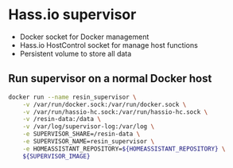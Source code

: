 # Hass.io supervisor

- Docker socket for Docker management
- Hass.io HostControl socket for manage host functions
- Persistent volume to store all data

## Run supervisor on a normal Docker host

```bash
docker run --name resin_supervisor \
    -v /var/run/docker.sock:/var/run/docker.sock \
    -v /var/run/hassio-hc.sock:/var/run/hassio-hc.sock \
    -v /resin-data:/data \
    -v /var/log/supervisor-log:/var/log \
    -e SUPERVISOR_SHARE=/resin-data \
    -e SUPERVISOR_NAME=resin_supervisor \
    -e HOMEASSISTANT_REPOSITORY=${HOMEASSISTANT_REPOSITORY} \
    ${SUPERVISOR_IMAGE}
```

